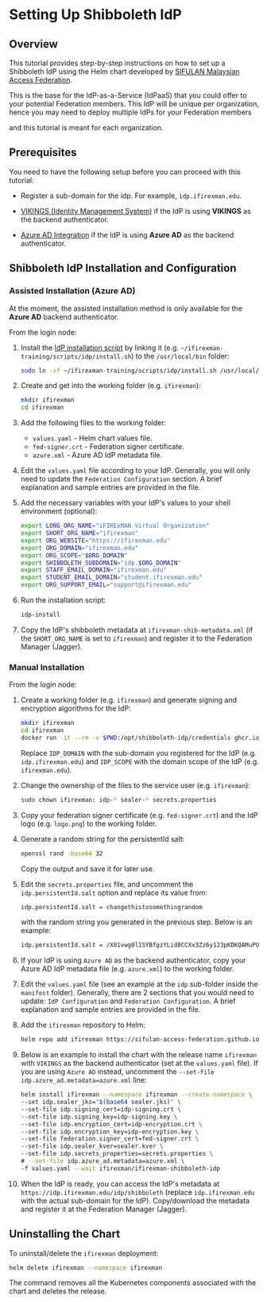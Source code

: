# Setting Up Shibboleth IdP

## Overview

This tutorial provides step-by-step instructions on how to set up a Shibboleth IdP using the Helm chart developed by [SIFULAN Malaysian Access Federation](https://sifulan.my/).

This is the base for the IdP-as-a-Service (IdPaaS) that you could offer to your potential Federation members. This IdP will be unique per organization, hence you may need to deploy multiple IdPs for your Federation members

and this tutorial is meant for each organization.


## Prerequisites

You need to have the following setup before you can proceed with this tutorial:

- Register a sub-domain for the idp. For example, `idp.ifirexman.edu`.

- [VIKINGS (Identity Management System)](vikings.md) if the IdP is using **VIKINGS** as the backend authenticator.

- [Azure AD Integration](azure.md) if the IdP is using **Azure AD** as the backend authenticator.

## Shibboleth IdP Installation and Configuration

### Assisted Installation (Azure AD)

At the moment, the assisted installation method is only available for the **Azure AD** backend authenticator.

From the login node:

1. Install the [IdP installation script](../scripts/idp/install.sh) by linking it (e.g. `~/ifirexman-training/scripts/idp/install.sh`) to the `/usr/local/bin` folder:

    ```bash
    sudo ln -sf ~/ifirexman-training/scripts/idp/install.sh /usr/local/bin/idp-install
    ```

2. Create and get into the working folder (e.g. `ifirexman`):

    ```bash
    mkdir ifirexman
    cd ifirexman
    ```

3. Add the following files to the working folder:

    - `values.yaml` - Helm chart values file.
    - `fed-signer.crt` - Federation signer certificate.
    - `azure.xml` - Azure AD IdP metadata file.

4. Edit the `values.yaml` file according to your IdP. Generally, you will only need to update the `Federation Configuration` section. A brief explanation and sample entries are provided in the file.

5. Add the necessary variables with your IdP's values to your shell environment (optional):

    ```bash
    export LONG_ORG_NAME="iFIRExMAN Virtual Organization"
    export SHORT_ORG_NAME="ifirexman"
    export ORG_WEBSITE="https://ifirexman.edu"
    export ORG_DOMAIN="ifirexman.edu"
    export ORG_SCOPE="$ORG_DOMAIN"
    export SHIBBOLETH_SUBDOMAIN="idp.$ORG_DOMAIN"
    export STAFF_EMAIL_DOMAIN="ifirexman.edu"
    export STUDENT_EMAIL_DOMAIN="student.ifirexman.edu"
    export ORG_SUPPORT_EMAIL="support@ifirexman.edu"
    ```

6. Run the installation script:

    ```bash
    idp-install
    ```

7. Copy the IdP's shibboleth metadata at `ifirexman-shib-metadata.xml` (if the `SHORT_ORG_NAME` is set to `ifirexman`) and register it to the Federation Manager (Jagger).

### Manual Installation

From the login node:

1. Create a working folder (e.g. `ifirexman`) and generate signing and encryption algorithms for the IdP:

    ```bash
    mkdir ifirexman
    cd ifirexman
    docker run -it --rm -v $PWD:/opt/shibboleth-idp/credentials ghcr.io/sifulan-access-federation/shibboleth-idp-base:4.2.1 /scripts/install.sh IDP_DOMAIN IDP_SCOPE
    ```

    Replace `IDP_DOMAIN` with the sub-domain you registered for the IdP (e.g. `idp.ifirexman.edu`) and `IDP_SCOPE` with the domain scope of the IdP  (e.g. `ifirexman.edu`).

2. Change the ownership of the files to the service user (e.g. `ifirexman`):

    ```bash
    sudo chown ifirexman: idp-* sealer-* secrets.properties
    ```

3. Copy your federation signer certificate (e.g. `fed-signer.crt`) and the IdP logo (e.g. `logo.png`) to the working folder.

4. Generate a random string for the persistentId salt:

    ```bash
    openssl rand -base64 32
    ```

    Copy the output and save it for later use.

5. Edit the `secrets.properties` file, and uncomment the `idp.persistentId.salt` option and replace its value from:

    ```bash
    idp.persistentId.salt = changethistosomethingrandom
    ```

    with the random string you generated in the previous step. Below is an example:

    ```bash
    idp.persistentId.salt = /X81vwg0l1SYBfgzYLid8CCXx3Zz6y123pKDKQAMuPU=
    ```

6. If your IdP is using `Azure AD` as the backend authenticator, copy your Azure AD IdP metadata file (e.g. `azure.xml`) to the working folder.

7. Edit the `values.yaml` file (see an example at the `idp` sub-folder inside the `manifest` folder). Generally, there are 2 sections that you would need to update: `IdP Configuration` and `Federation Configuration`. A brief explanation and sample entries are provided in the file.

8. Add the `ifirexman` repository to Helm:

    ```bash
    helm repo add ifirexman https://sifulan-access-federation.github.io/ifirexman-charts
    ```

9. Below is an example to install the chart with the release name `ifirexman` with `VIKINGS` as the backend authenticator (set at the `values.yaml` file). If you are using `Azure AD` instead, uncomment the `--set-file idp.azure_ad.metadata=azure.xml` line:

    ```bash
    helm install ifirexman --namespace ifirexman --create-namespace \
    --set idp.sealer_jks="$(base64 sealer.jks)" \
    --set-file idp.signing_cert=idp-signing.crt \
    --set-file idp.signing_key=idp-signing.key \
    --set-file idp.encryption_cert=idp-encryption.crt \
    --set-file idp.encryption_key=idp-encryption.key \
    --set-file federation.signer_cert=fed-signer.crt \
    --set-file idp.sealer_kver=sealer.kver \
    --set-file idp.secrets_properties=secrets.properties \
    # --set-file idp.azure_ad.metadata=azure.xml \
    -f values.yaml --wait ifirexman/ifirexman-shibboleth-idp
    ```

10. When the IdP is ready, you can access the IdP's metadata at `https://idp.ifirexman.edu/idp/shibboleth` (replace `idp.ifirexman.edu` with the actual sub-domain for the IdP). Copy/download the metadata and register it at the Federation Manager (Jagger).

## Uninstalling the Chart

To uninstall/delete the `ifirexman` deployment:

  ```bash
  helm delete ifirexman --namespace ifirexman
  ```

The command removes all the Kubernetes components associated with the chart and deletes the release.

